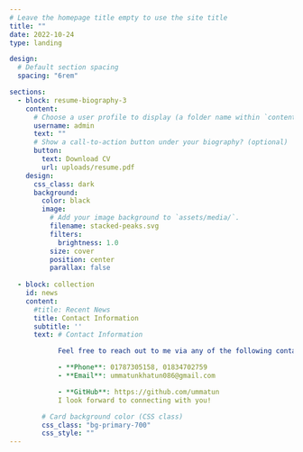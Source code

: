 ```yaml
---
# Leave the homepage title empty to use the site title
title: ""
date: 2022-10-24
type: landing

design:
  # Default section spacing
  spacing: "6rem"

sections:
  - block: resume-biography-3
    content:
      # Choose a user profile to display (a folder name within `content/authors/`)
      username: admin
      text: ""
      # Show a call-to-action button under your biography? (optional)
      button:
        text: Download CV
        url: uploads/resume.pdf
    design:
      css_class: dark
      background:
        color: black
        image:
          # Add your image background to `assets/media/`.
          filename: stacked-peaks.svg
          filters:
            brightness: 1.0
          size: cover
          position: center
          parallax: false
 
  - block: collection
    id: news
    content:
      #title: Recent News
      title: Contact Information
      subtitle: ''
      text: # Contact Information

            Feel free to reach out to me via any of the following contact methods:

            - **Phone**: 01787305158, 01834702759
            - **Email**: ummatunkhatun086@gmail.com

            - **GitHub**: https://github.com/ummatun
            I look forward to connecting with you!

        # Card background color (CSS class)
        css_class: "bg-primary-700"
        css_style: ""
---
```

